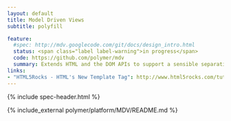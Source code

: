 ```yaml
---
layout: default
title: Model Driven Views
subtitle: polyfill

feature:
  #spec: http://mdv.googlecode.com/git/docs/design_intro.html
  status: <span class="label label-warning">in progress</span>
  code: https://github.com/polymer/mdv
  summary: Extends HTML and the DOM APIs to support a sensible separation between the UI (DOM) of a document or application and its underlying data (model). Updates to the model are reflected in the DOM and user input into the DOM is immediately assigned to the model.
links:
- "HTML5Rocks - HTML's New Template Tag": http://www.html5rocks.com/tutorials/webcomponents/template/
---
```


{% include spec-header.html %}

{% include_external polymer/platform/MDV/README.md %}
